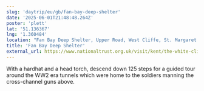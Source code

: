 ```yaml
---
slug: 'daytrip/eu/gb/fan-bay-deep-shelter'
date: '2025-06-01T21:48:48.264Z'
poster: 'plett'
lat: '51.136367'
lng: '1.360484'
location: "Fan Bay Deep Shelter, Upper Road, West Cliffe, St. Margaret's at Cliffe, Dover, Kent, CT15 6HY, United Kingdom"
title: 'Fan Bay Deep Shelter'
external_url: https://www.nationaltrust.org.uk/visit/kent/the-white-cliffs-of-dover/the-fan-bay-deep-shelter-project-at-the-white-cliffs-of-dover
---
```

With a hardhat and a head torch, descend down 125 steps for a guided tour around the WW2 era tunnels which were home to the soldiers manning the cross-channel guns above.

